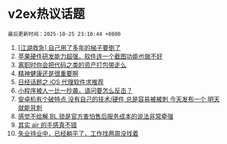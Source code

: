 # v2ex热议话题

`最后更新时间：2025-10-25 23:10:44 +0800`

1. [[江湖救急] 自己用了多年的梯子要倒了](https://www.v2ex.com/t/1168274)
1. [苹果硬件研发能力超强，软件连一个截图功能也做不好](https://www.v2ex.com/t/1168283)
1. [离职时你会把代码之类的资产打包带走么](https://www.v2ex.com/t/1168247)
1. [精神健康还是很重要啊](https://www.v2ex.com/t/1168279)
1. [日经话题之 iOS 代理软件求推荐](https://www.v2ex.com/t/1168330)
1. [小程序被人一比一抄袭，请问要怎么反击？](https://www.v2ex.com/t/1168253)
1. [安卓机有个破特点 没有自己的技术/硬件 总是容易被被刺 今天发布一个 明天就能背刺](https://www.v2ex.com/t/1168307)
1. [感觉不给解 BL 锁是官方害怕售后服务成本的说法非常牵强](https://www.v2ex.com/t/1168259)
1. [其实 air 的手感真不错](https://www.v2ex.com/t/1168320)
1. [失业待业中，已经躺平了，工作找两周没找着](https://www.v2ex.com/t/1168325)

